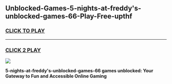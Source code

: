 
## Unblocked-Games-5-nights-at-freddy's-unblocked-games-66-Play-Free-upthf
<h3>
<a href="https://premium76.site?title=5-nights-at-freddy's-unblocked-games-66&ref=19M">CLICK TO PLAY</a></h3>
<hr>

<h3>
<a href="https://premium76.site?title=5-nights-at-freddy's-unblocked-games-66&ref=19M">CLICK 2 PLAY</a>
  
</h3>

<a href="https://premium76.site?title=5-nights-at-freddy's-unblocked-games-66&ref=19M"><img src="https://clearcache.store/games.png"></a>


**5-nights-at-freddy's-unblocked-games-66 games unblocked: Your Gateway to Fun and Accessible Online Gaming**
